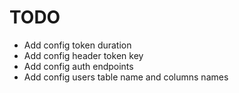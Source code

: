 # TODO

- Add config token duration
- Add config header token key
- Add config auth endpoints
- Add config users table name and columns names
